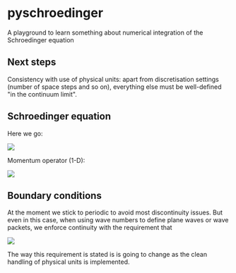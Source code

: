# pyschroedinger

A playground to learn something about numerical integration of the Schroedinger equation

## Next steps

Consistency with use of physical units: apart from discretisation settings (number
of space steps and so on), everything else must be well-defined "in the continuum limit".


## Schroedinger equation

Here we go:

<img
  src="https://latex.codecogs.com/svg.latex?i\hbar\frac{\mathrm{d}\psi}{\mathrm{d}t}=(\frac{p^2}{2m}+V)\psi"
/>

Momentum operator (1-D):

<img
  src="https://latex.codecogs.com/svg.latex?p=-i\hbar\frac{\mathrm{d}}{\mathrm{d}x}\Rightarrow%20p^2=-\hbar^2\frac{\mathrm{d}^2}{\mathrm{d}x^2}"
/>

## Boundary conditions

At the moment we stick to periodic to avoid most discontinuity issues.
But even in this case, when using wave numbers to define plane waves
or wave packets, we enforce continuity with the requirement that

<img
  src="https://latex.codecogs.com/svg.latex?e^{ik}=1\Rightarrow%20k=2n\cdot\pi,n\in{N}"
/>

The way this requirement is stated is is going to change as the
clean handling of physical units is implemented.
